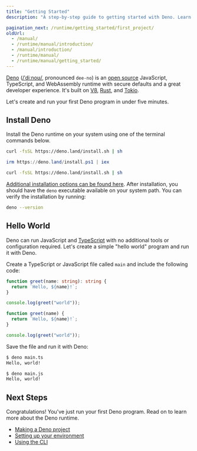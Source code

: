 ```yaml
---
title: "Getting Started"
description: "A step-by-step guide to getting started with Deno. Learn how to install Deno, create your first program, and understand the basics of this secure JavaScript, TypeScript, and WebAssembly runtime."

pagination_next: /runtime/getting_started/first_project/
oldUrl:
  - /manual/
  - /runtime/manual/introduction/
  - /manual/introduction/
  - /runtime/manual/
  - /runtime/manual/getting_started/
---
```


[Deno](https://deno.com)
([/ˈdiːnoʊ/](https://ipa-reader.com/?text=%CB%88di%CB%90no%CA%8A), pronounced
`dee-no`) is an
[open source](https://github.com/denoland/deno/blob/main/LICENSE.md) JavaScript,
TypeScript, and WebAssembly runtime with secure defaults and a great developer
experience. It's built on [V8](https://v8.dev/),
[Rust](https://www.rust-lang.org/), and [Tokio](https://tokio.rs/).

Let's create and run your first Deno program in under five minutes.

## Install Deno

Install the Deno runtime on your system using one of the terminal commands
below.

<deno-tabs group-id="operating-systems">
<deno-tab value="mac" label="macOS" default>

```sh
curl -fsSL https://deno.land/install.sh | sh
```

</deno-tab>
<deno-tab value="windows" label="Windows">

```powershell
irm https://deno.land/install.ps1 | iex
```

</deno-tab>
<deno-tab value="linux" label="Linux">

```sh
curl -fsSL https://deno.land/install.sh | sh
```

</deno-tab>
</deno-tabs>

[Additional installation options can be found here](/runtime/getting_started/installation/).
After installation, you should have the `deno` executable available on your
system path. You can verify the installation by running:

```sh
deno --version
```

## Hello World

Deno can run JavaScript and [TypeScript](https://www.typescriptlang.org/) with
no additional tools or configuration required. Let's create a simple "hello
world" program and run it with Deno.

Create a TypeScript or JavaScript file called `main` and include the following
code:

<deno-tabs group-id="code">
<deno-tab value="TypeScript" label="TypeScript" default>

```ts title="main.ts"
function greet(name: string): string {
  return `Hello, ${name}!`;
}

console.log(greet("world"));
```

</deno-tab>
<deno-tab value="JavaScript" label="JavaScript">

```js title="main.js"
function greet(name) {
  return `Hello, ${name}!`;
}

console.log(greet("world"));
```

</deno-tab>
</deno-tabs>

Save the file and run it with Deno:

<deno-tabs group-id="commands">
<deno-tab value="ts" label="main.ts" default>

```sh
$ deno main.ts
Hello, world!
```

</deno-tab>
<deno-tab value="js" label="main.js">

```sh
$ deno main.js
Hello, world!
```

</deno-tab >
</deno-tabs>

## Next Steps

Congratulations! You've just run your first Deno program. Read on to learn more
about the Deno runtime.

- [Making a Deno project](/runtime/getting_started/first_project/)
- [Setting up your environment](/runtime/getting_started/setup_your_environment/)
- [Using the CLI](/runtime/getting_started/command_line_interface)
